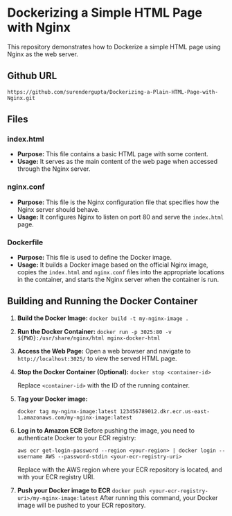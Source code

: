 # Dockerizing a Simple HTML Page with Nginx

This repository demonstrates how to Dockerize a simple HTML page using Nginx as the web server.

## Github URL
```https://github.com/surendergupta/Dockerizing-a-Plain-HTML-Page-with-Nginx.git```

## Files

### index.html

- **Purpose:** This file contains a basic HTML page with some content.
- **Usage:** It serves as the main content of the web page when accessed through the Nginx server.

### nginx.conf

- **Purpose:** This file is the Nginx configuration file that specifies how the Nginx server should behave.
- **Usage:** It configures Nginx to listen on port 80 and serve the `index.html` page.

### Dockerfile

- **Purpose:** This file is used to define the Docker image.
- **Usage:** It builds a Docker image based on the official Nginx image, copies the `index.html` and `nginx.conf` files into the appropriate locations in the container, and starts the Nginx server when the container is run.

## Building and Running the Docker Container

1. **Build the Docker Image:**
    ```docker build -t my-nginx-image .```

2. **Run the Docker Container:**
    ```docker run -p 3025:80 -v ${PWD}:/usr/share/nginx/html mginx-docker-html```

3. **Access the Web Page:**
    Open a web browser and navigate to `http://localhost:3025/` to view the served HTML page.

4. **Stop the Docker Container (Optional):**
    ```docker stop <container-id>```
    
    Replace `<container-id>` with the ID of the running container.
5. **Tag your Docker image:**

    ```docker tag my-nginx-image:latest 123456789012.dkr.ecr.us-east-1.amazonaws.com/my-nginx-image:latest```

6. **Log in to Amazon ECR**
    Before pushing the image, you need to authenticate Docker to your ECR registry:

    ```aws ecr get-login-password --region <your-region> | docker login --username AWS --password-stdin <your-ecr-registry-uri>```

    Replace <your-region> with the AWS region where your ECR repository is located, and <your-ecr-registry-uri> with your ECR registry URI.

7. **Push your Docker image to ECR**
    ```docker push <your-ecr-registry-uri>/my-nginx-image:latest```
    After running this command, your Docker image will be pushed to your ECR repository.


